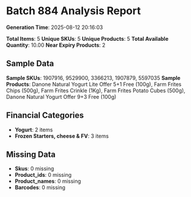 # Batch 884 Analysis Report

**Generation Time**: 2025-08-12 20:16:03

**Total Items**: 5
**Unique SKUs**: 5
**Unique Products**: 5
**Total Available Quantity**: 10.00
**Near Expiry Products**: 2

## Sample Data
**Sample SKUs**: 1907916, 9529900, 3366213, 1907879, 5597035
**Sample Products**: Danone Natural Yogurt Lite Offer 5+1 Free (100g), Farm Frites Chips (500g), Farm Frites Crinkle (1Kg), Farm Frites Potato Cubes (500g), Danone Natural Yogurt Offer 9+3 Free (100g)

## Financial Categories
- **Yogurt**: 2 items
- **Frozen Starters, cheese & FV**: 3 items

## Missing Data
- **Skus**: 0 missing
- **Product_ids**: 0 missing
- **Product_names**: 0 missing
- **Barcodes**: 0 missing
